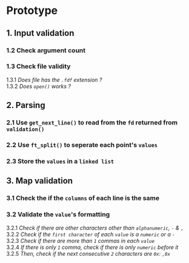 # **Prototype**

## **1. Input validation**
### 1.2 Check argument count
### 1.3 Check file validity
1.3.1 *Does file has the `.fdf` extension ?*\
1.3.2 *Does `open()` works ?*

## **2. Parsing**
### 2.1 Use `get_next_line()` to read from the `fd` returned from `validation()`
### 2.2 Use `ft_split()` to seperate each point's `values`
### 2.3 Store the `values` in a `linked list`

## **3. Map validation**
### 3.1 Check the if the `columns` of each line is the same
### 3.2 Validate the `value`'s formatting
3.2.1 *Check if there are other characters other than `alphanumeric`, `-` & `,`*\
3.2.2 *Check if the `first character` of each `value` is a `numeric` or a `-`*\
3.2.3 *Check if there are more than `1` commas in each `value`*\
3.2.4 *If there is only `1` comma, check if there is only `numeric` before it*\
3.2.5 *Then, check if the next consecutive `2` characters are `0x`: `,0x`*